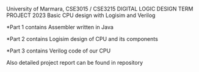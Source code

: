 University of Marmara, CSE3015 / CSE3215 DIGITAL LOGIC DESIGN TERM PROJECT 2023
Basic CPU design with Logisim and Verilog

*Part 1 contains Assembler written in Java 

*Part 2 contains Logisim design of CPU and its components 

*Part 3 contains Verilog code of our CPU 

Also detailed project report can be found in repository 

